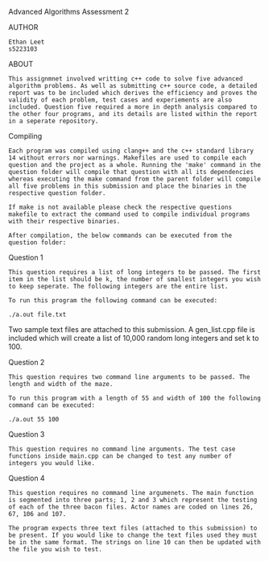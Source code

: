 Advanced Algorithms Assessment 2

AUTHOR

    Ethan Leet
    s5223103


ABOUT

    This assignmnet involved writting c++ code to solve five advanced algorithm problems. As well as submitting c++ source code, a detailed report was to be included which derives the efficiency and proves the validity of each problem, test cases and experiements are also included. Question five required a more in depth analysis compared to the other four programs, and its details are listed within the report in a seperate repository.

Compiling

    Each program was compiled using clang++ and the c++ standard library 14 without errors nor warnings. Makefiles are used to compile each question and the project as a whole. Running the 'make' command in the question folder will compile that question with all its dependencies whereas executing the make command from the parent folder will compile all five problems in this submission and place the binaries in the respective question folder.
    
    If make is not available please check the respective questions makefile to extract the command used to compile individual programs with their respective binaries.

    After compilation, the below commands can be executed from the question folder:


Question 1 

    This question requires a list of long integers to be passed. The first item in the list should be k, the number of smallest integers you wish to keep seperate. The following integers are the entire list.

    To run this program the following command can be executed:

    ./a.out file.txt

   Two sample text files are attached to this submission. A gen_list.cpp file is included which will create a list of 10,000 random long integers and set k to 100.


Question 2

    This question requires two command line arguments to be passed. The length and width of the maze.

    To run this program with a length of 55 and width of 100 the following command can be executed:

    ./a.out 55 100


Question 3

    This question requires no command line arguments. The test case functions inside main.cpp can be changed to test any number of integers you would like.


Question 4

    This question requires no command line argumenets. The main function is segmented into three parts; 1, 2 and 3 which represent the testing of each of the three bacon files. Actor names are coded on lines 26, 67, 106 and 107.

    The program expects three text files (attached to this submission) to be present. If you would like to change the text files used they must be in the same format. The strings on line 10 can then be updated with the file you wish to test.